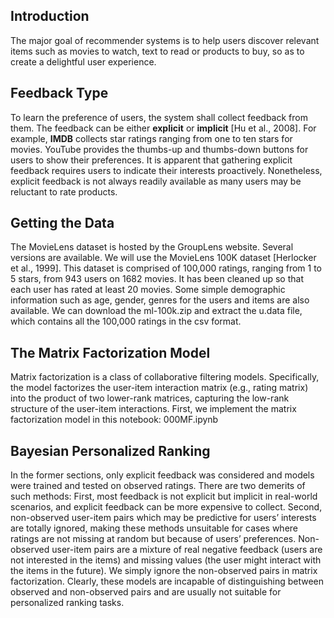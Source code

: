 ## Introduction
The major goal of recommender systems is to help users discover relevant items such as movies to watch, text to read or products to buy, so as to create a delightful user experience.

## Feedback Type
To learn the preference of users, the system shall collect feedback from them. The feedback can be either **explicit** or **implicit** [Hu et al., 2008]. For example, **IMDB** collects star ratings ranging from one to ten stars for movies. YouTube provides the thumbs-up and thumbs-down buttons for users to show their preferences. It is apparent that gathering explicit feedback requires users to indicate their interests proactively. Nonetheless, explicit feedback is not always readily available as many users may be reluctant to rate products.

## Getting the Data
The MovieLens dataset is hosted by the GroupLens website. Several versions are available. We will use the MovieLens 100K dataset [Herlocker et al., 1999]. This dataset is comprised of  100,000  ratings, ranging from 1 to 5 stars, from 943 users on 1682 movies. It has been cleaned up so that each user has rated at least 20 movies. Some simple demographic information such as age, gender, genres for the users and items are also available. We can download the ml-100k.zip and extract the u.data file, which contains all the  100,000  ratings in the csv format.

## The Matrix Factorization Model
Matrix factorization is a class of collaborative filtering models. Specifically, the model factorizes the user-item interaction matrix (e.g., rating matrix) into the product of two lower-rank matrices, capturing the low-rank structure of the user-item interactions. First, we implement the matrix factorization model in this notebook: 000MF.ipynb

## Bayesian Personalized Ranking

In the former sections, only explicit feedback was considered and models were trained and tested on observed ratings. There are two demerits of such methods: First, most feedback is not explicit but implicit in real-world scenarios, and explicit feedback can be more expensive to collect. Second, non-observed user-item pairs which may be predictive for users’ interests are totally ignored, making these methods unsuitable for cases where ratings are not missing at random but because of users’ preferences. Non-observed user-item pairs are a mixture of real negative feedback (users are not interested in the items) and missing values (the user might interact with the items in the future). We simply ignore the non-observed pairs in matrix factorization. Clearly, these models are incapable of distinguishing between observed and non-observed pairs and are usually not suitable for personalized ranking tasks.